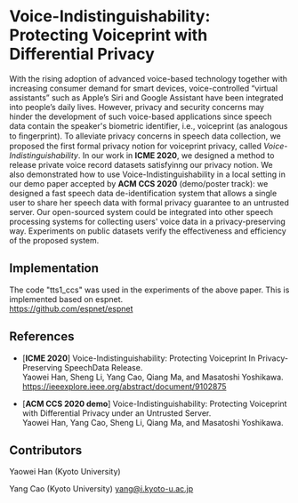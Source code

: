# Voice-Indistinguishability: Protecting Voiceprint with Differential Privacy


With the rising adoption of advanced voice-based technology together with increasing consumer demand for smart devices, voice-controlled “virtual assistants” such as Apple’s Siri and Google Assistant have been integrated into people’s daily lives.
However, privacy and security concerns may hinder the development of such voice-based applications since speech data contain the speaker's biometric identifier, i.e., voiceprint (as analogous to ﬁngerprint).
To alleviate privacy concerns in speech data collection, we proposed the first formal privacy notion for voiceprint privacy, called *Voice-Indistinguishability*.
In our work in **ICME 2020**, we designed a method to release private voice record datasets satisfyinng our privacy notion.
We also demonstrated how to use Voice-Indistinguishability in a local setting in our demo paper accepted by **ACM CCS 2020** (demo/poster track):
we designed a fast speech data de-identification system that allows a single user to share her speech data with formal privacy guarantee to an untrusted server.
Our open-sourced system could be integrated into other speech processing systems for collecting users' voice data in a privacy-preserving way.
Experiments on public datasets verify the effectiveness and efficiency of the proposed system.

## Implementation
The code "tts1_ccs" was used in the experiments of the above paper.
This is implemented based on espnet. <br>
https://github.com/espnet/espnet


## References

- [**ICME 2020**] Voice-Indistinguishability: Protecting Voiceprint In Privacy-Preserving SpeechData Release. <br>
Yaowei Han, Sheng Li, Yang Cao, Qiang Ma, and Masatoshi Yoshikawa. <br>
https://ieeexplore.ieee.org/abstract/document/9102875

- [**ACM CCS 2020 demo**] Voice-Indistinguishability: Protecting Voiceprint with Differential Privacy under an Untrusted Server. <br>
Yaowei Han, Yang Cao, Sheng Li, Qiang Ma, and Masatoshi Yoshikawa. <br>



## Contributors

Yaowei Han (Kyoto University)

Yang Cao (Kyoto University) yang@i.kyoto-u.ac.jp
